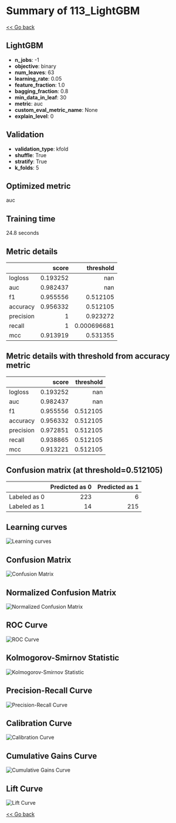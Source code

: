 # Summary of 113_LightGBM

[<< Go back](../README.md)


## LightGBM
- **n_jobs**: -1
- **objective**: binary
- **num_leaves**: 63
- **learning_rate**: 0.05
- **feature_fraction**: 1.0
- **bagging_fraction**: 0.8
- **min_data_in_leaf**: 30
- **metric**: auc
- **custom_eval_metric_name**: None
- **explain_level**: 0

## Validation
 - **validation_type**: kfold
 - **shuffle**: True
 - **stratify**: True
 - **k_folds**: 5

## Optimized metric
auc

## Training time

24.8 seconds

## Metric details
|           |    score |     threshold |
|:----------|---------:|--------------:|
| logloss   | 0.193252 | nan           |
| auc       | 0.982437 | nan           |
| f1        | 0.955556 |   0.512105    |
| accuracy  | 0.956332 |   0.512105    |
| precision | 1        |   0.923272    |
| recall    | 1        |   0.000696681 |
| mcc       | 0.913919 |   0.531355    |


## Metric details with threshold from accuracy metric
|           |    score |   threshold |
|:----------|---------:|------------:|
| logloss   | 0.193252 |  nan        |
| auc       | 0.982437 |  nan        |
| f1        | 0.955556 |    0.512105 |
| accuracy  | 0.956332 |    0.512105 |
| precision | 0.972851 |    0.512105 |
| recall    | 0.938865 |    0.512105 |
| mcc       | 0.913221 |    0.512105 |


## Confusion matrix (at threshold=0.512105)
|              |   Predicted as 0 |   Predicted as 1 |
|:-------------|-----------------:|-----------------:|
| Labeled as 0 |              223 |                6 |
| Labeled as 1 |               14 |              215 |

## Learning curves
![Learning curves](learning_curves.png)
## Confusion Matrix

![Confusion Matrix](confusion_matrix.png)


## Normalized Confusion Matrix

![Normalized Confusion Matrix](confusion_matrix_normalized.png)


## ROC Curve

![ROC Curve](roc_curve.png)


## Kolmogorov-Smirnov Statistic

![Kolmogorov-Smirnov Statistic](ks_statistic.png)


## Precision-Recall Curve

![Precision-Recall Curve](precision_recall_curve.png)


## Calibration Curve

![Calibration Curve](calibration_curve_curve.png)


## Cumulative Gains Curve

![Cumulative Gains Curve](cumulative_gains_curve.png)


## Lift Curve

![Lift Curve](lift_curve.png)



[<< Go back](../README.md)
